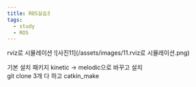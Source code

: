 ```yaml
---
title: ROS실습3
tags:
  - study
  - ROS
---
```


rviz로 시뮬레이션 
![사진11](/assets/images/11.rviz로 시뮬레이션.png)
 
기본 설치 패키지 kinetic -> melodic으로 바꾸고 설치  
git clone 3개 다 하고 catkin_make
